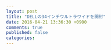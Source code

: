 ```yaml
---
layout: post
title: "DELLの34インチウルトラワイドを開封"
date: 2016-04-21 13:36:30 +0900
comments: true
published: false
categories: 
---
```

